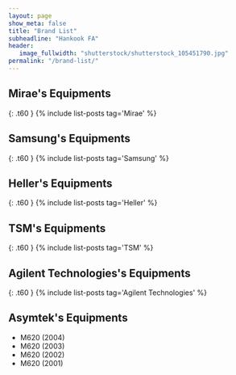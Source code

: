 ```yaml
---
layout: page
show_meta: false
title: "Brand List"
subheadline: "Hankook FA"
header:
   image_fullwidth: "shutterstock/shutterstock_105451790.jpg"
permalink: "/brand-list/"
---
```


## Mirae's Equipments ##
{: .t60 }
{% include list-posts tag='Mirae' %}

## Samsung's Equipments ##
{: .t60 }
{% include list-posts tag='Samsung' %}

## Heller's Equipments ##
{: .t60 }
{% include list-posts tag='Heller' %}

## TSM's Equipments ##
{: .t60 }
{% include list-posts tag='TSM' %}

## Agilent Technologies's Equipments ##
{: .t60 }
{% include list-posts tag='Agilent Technologies' %}

## Asymtek's Equipments ##

- M620 (2004)
- M620 (2003)
- M620 (2002)
- M620 (2001)
